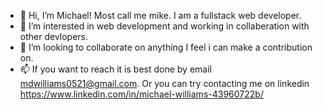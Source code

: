 - 👋 Hi, I’m Michael! Most call me mike. I am a fullstack web developer.
- 👀 I’m interested in web development and working in collaberation with other devlopers. 
- 💞️ I’m looking to collaborate on anything I feel i can make a contribution on.
- 📫 If you want to reach it is best done by email mdwilliams0521@gmail.com. Or you can try contacting me on linkedin https://www.linkedin.com/in/michael-williams-43960722b/

<!---
MichaelDWilliams1/MichaelDWilliams1 is a ✨ special ✨ repository because its `README.md` (this file) appears on your GitHub profile.
You can click the Preview link to take a look at your changes.
--->
